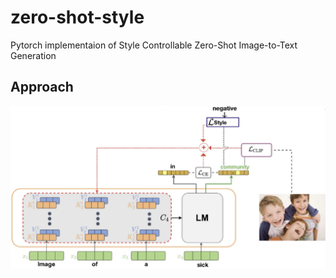 # zero-shot-style
Pytorch implementaion of Style Controllable Zero-Shot Image-to-Text Generation

## Approach
![](git_images/block_diagram.jpg)
